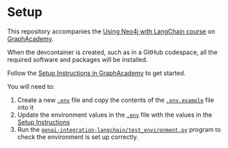 # Setup

This repository accompanies the [Using Neo4j with LangChain course](https://graphacademy.neo4j.com/courses/genai-integration-langchain) on [GraphAcademy](https://graphacademy.neo4j.com).

When the devcontainer is created, such as in a GitHub codespace, all the required software and packages will be installed.

Follow the [Setup Instructions in GraphAcademy](https://graphacademy.neo4j.com/courses/genai-integration-langchain/1-langchain/2-setup) to get started.

You will need to:

1. Create a new [`.env`](.env) file and copy the contents of the [`.env.example`](.env.example) file into it
2. Update the environment values in the [`.env`](.env) file with the values in the [Setup Instructions](https://graphacademy.neo4j.com/courses/genai-integration-langchain/1-langchain/2-setup)
3. Run the [`genai-integration-langchain/test_environment.py`](./genai-integration-langchain/test_environment.py) program to check the environment is set up correctly.
